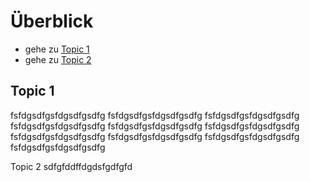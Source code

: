 # Überblick

- gehe zu [Topic 1](#topic-1)
- gehe zu [Topic 2](#topic-2)






## Topic 1
fsfdgsdfgsfdgsdfgsdfg
fsfdgsdfgsfdgsdfgsdfg
fsfdgsdfgsfdgsdfgsdfg
fsfdgsdfgsfdgsdfgsdfg
fsfdgsdfgsfdgsdfgsdfg
fsfdgsdfgsfdgsdfgsdfg
fsfdgsdfgsfdgsdfgsdfg
fsfdgsdfgsfdgsdfgsdfg
fsfdgsdfgsfdgsdfgsdfg
fsfdgsdfgsfdgsdfgsdfg

Topic 2
sdfgfddffdgdsfgdfgfd
